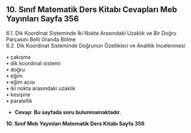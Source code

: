 ## 10. Sınıf Matematik Ders Kitabı Cevapları Meb Yayınları Sayfa 356

6.1. Dik Koordinat Sisteminde İki Nokta Arasındaki Uzaklık ve Bir Doğru Parçasını Belli Oranda Bölme  
 6.2. Dik Koordinat Sisteminde Doğrunun Özellikleri ve Analitik İncelenmesi

• çakışma  
 • dik koordinat sistemi  
 • doğru  
 • eğim  
 • eğim açısı  
 • iki nokta arasındaki uzaklık  
 • kesişme  
 • paralellik

* **Cevap**: **Bu sayfada soru bulunmamaktadır.**

**10. Sınıf Meb Yayınları Matematik Ders Kitabı Sayfa 356**